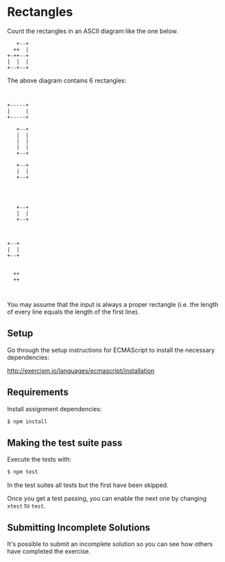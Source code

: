 # Rectangles

Count the rectangles in an ASCII diagram like the one below.

```text
   +--+
  ++  |
+-++--+
|  |  |
+--+--+
```

The above diagram contains 6 rectangles:

```text


+-----+
|     |
+-----+
```

```text
   +--+
   |  |
   |  |
   |  |
   +--+
```

```text
   +--+
   |  |
   +--+


```

```text
       
       
   +--+
   |  |
   +--+
```

```text
       
       
+--+
|  |
+--+
```

```text
       
  ++   
  ++   
       
       
```

You may assume that the input is always a proper rectangle (i.e. the length of
every line equals the length of the first line).

## Setup

Go through the setup instructions for ECMAScript to
install the necessary dependencies:

http://exercism.io/languages/ecmascript/installation

## Requirements

Install assignment dependencies:

```bash
$ npm install
```

## Making the test suite pass

Execute the tests with:

```bash
$ npm test
```

In the test suites all tests but the first have been skipped.

Once you get a test passing, you can enable the next one by
changing `xtest` to `test`.

## Submitting Incomplete Solutions
It's possible to submit an incomplete solution so you can see how others have completed the exercise.
